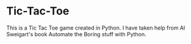 # Tic-Tac-Toe
This is a Tic Tac Toe game created in Python. 
I have taken help from Al Sweigart's book Automate the Boring stuff with Python.
